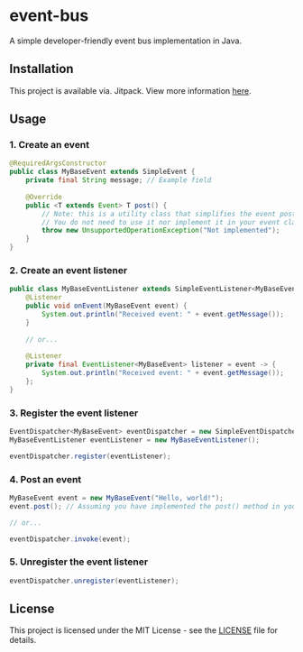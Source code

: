 # event-bus

A simple developer-friendly event bus implementation in Java.

## Installation

This project is available via. Jitpack. View more information [here](https://jitpack.io/#Fentanyl-Client/event-bus).

## Usage

### 1. Create an event

```java
@RequiredArgsConstructor
public class MyBaseEvent extends SimpleEvent {
    private final String message; // Example field
    
    @Override
    public <T extends Event> T post() {
        // Note: this is a utility class that simplifies the event posting process
        // You do not need to use it nor implement it in your event classes
        throw new UnsupportedOperationException("Not implemented");
    }
}
```

### 2. Create an event listener

```java
public class MyBaseEventListener extends SimpleEventListener<MyBaseEvent> {
    @Listener
    public void onEvent(MyBaseEvent event) {
        System.out.println("Received event: " + event.getMessage());
    }
    
    // or...
    
    @Listener
    private final EventListener<MyBaseEvent> listener = event -> {
        System.out.println("Received event: " + event.getMessage());
    };
}
```

### 3. Register the event listener

```java
EventDispatcher<MyBaseEvent> eventDispatcher = new SimpleEventDispatcher<>();
MyBaseEventListener eventListener = new MyBaseEventListener();

eventDispatcher.register(eventListener);
```

### 4. Post an event

```java
MyBaseEvent event = new MyBaseEvent("Hello, world!");
event.post(); // Assuming you have implemented the post() method in your event class

// or...

eventDispatcher.invoke(event);
```

### 5. Unregister the event listener

```java
eventDispatcher.unregister(eventListener);
```

## License

This project is licensed under the MIT License - see the [LICENSE](LICENSE) file for details.
